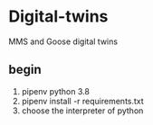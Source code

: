 # Digital-twins
MMS and Goose digital twins

## begin
1. pipenv python 3.8
2. pipenv install -r requirements.txt
3. choose the interpreter of python
